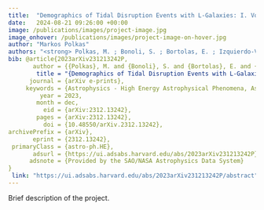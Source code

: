 ```yaml
---
title:  "Demographics of Tidal Disruption Events with L-Galaxies: I. Volumetric TDE rates and the abundance of Nuclear Star Clusters"
date:   2024-08-21 09:26:00 +00:00
image: /publications/images/project-image.jpg
image_onhover: /publications/images/project-image-on-hover.jpg
author: "Markos Polkas"
authors: "<strong> Polkas, M. ; Bonoli, S. ; Bortolas, E. ; Izquierdo-Villalba, D. ; Sesana, A. ; Broggi, L. ; Hoyer, N. ; Spinoso, D.</strong>"
bib: @article{2023arXiv231213242P,
       author = {{Polkas}, M. and {Bonoli}, S. and {Bortolas}, E. and {Izquierdo-Villalba}, D. and {Sesana}, A. and {Broggi}, L. and {Hoyer}, N. and {Spinoso}, D.},
        title = "{Demographics of Tidal Disruption Events with L-Galaxies: I. Volumetric TDE rates and the abundance of Nuclear Star Clusters}",
      journal = {arXiv e-prints},
     keywords = {Astrophysics - High Energy Astrophysical Phenomena, Astrophysics - Astrophysics of Galaxies},
         year = 2023,
        month = dec,
          eid = {arXiv:2312.13242},
        pages = {arXiv:2312.13242},
          doi = {10.48550/arXiv.2312.13242},
archivePrefix = {arXiv},
       eprint = {2312.13242},
 primaryClass = {astro-ph.HE},
       adsurl = {https://ui.adsabs.harvard.edu/abs/2023arXiv231213242P},
      adsnote = {Provided by the SAO/NASA Astrophysics Data System}
}
 link: "https://ui.adsabs.harvard.edu/abs/2023arXiv231213242P/abstract"
---
```

Brief description of the project.
